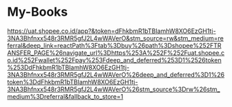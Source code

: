 # My-Books

https://uat.shopee.co.id/app?&token=dFhkbmR1bTBIamhW8XO6EzGH1tj-3NA3Bhfnxx548r3RMR5gfJ2L4wWAVerO&stm_source=rw&stm_medium=referral&deep_link=reactPath%3Ftab%3Dbuy%26path%3Dshopee%252FTRANSFER_PAGE%26navigate_url%3Dhttps%253A%252F%252Fuat.shopee.co.id%252Fwallet%252Fpay%253Fdeep_and_deferred%253D1%2526token%253DdFhkbmR1bTBIamhW8XO6EzGH1tj-3NA3Bhfnxx548r3RMR5gfJ2L4wWAVerO%26deep_and_deferred%3D1%26token%3DdFhkbmR1bTBIamhW8XO6EzGH1tj-3NA3Bhfnxx548r3RMR5gfJ2L4wWAVerO%26stm_source%3Drw%26stm_medium%3Dreferral&fallback_to_store=1
